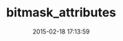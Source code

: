 ---
layout: post
title:  "bitmask_attributes"
repo:   "joelmoss/bitmask_attributes"
date:   2015-02-18 17:13:59
gemurl: http://github.com/joelmoss/bitmask_attributes
---